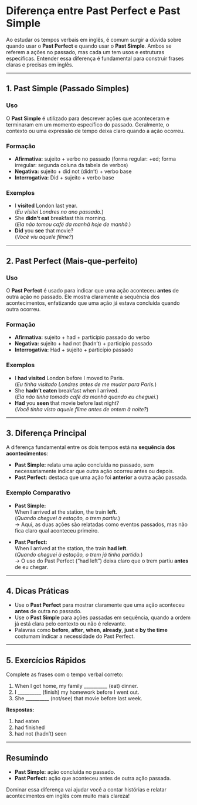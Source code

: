 
# Diferença entre Past Perfect e Past Simple

Ao estudar os tempos verbais em inglês, é comum surgir a dúvida sobre quando usar o **Past Perfect** e quando usar o **Past Simple**. Ambos se referem a ações no passado, mas cada um tem usos e estruturas específicas. Entender essa diferença é fundamental para construir frases claras e precisas em inglês.

---

## 1. Past Simple (Passado Simples)

### **Uso**
O **Past Simple** é utilizado para descrever ações que aconteceram e terminaram em um momento específico do passado. Geralmente, o contexto ou uma expressão de tempo deixa claro quando a ação ocorreu.

### **Formação**
- **Afirmativa:** sujeito + verbo no passado (forma regular: +ed; forma irregular: segunda coluna da tabela de verbos)
- **Negativa:** sujeito + did not (didn’t) + verbo base
- **Interrogativa:** Did + sujeito + verbo base

### **Exemplos**
- I **visited** London last year.  
  (*Eu visitei Londres no ano passado.*)
- She **didn’t eat** breakfast this morning.  
  (*Ela não tomou café da manhã hoje de manhã.*)
- **Did** you **see** that movie?  
  (*Você viu aquele filme?*)

---

## 2. Past Perfect (Mais-que-perfeito)

### **Uso**
O **Past Perfect** é usado para indicar que uma ação aconteceu **antes** de outra ação no passado. Ele mostra claramente a sequência dos acontecimentos, enfatizando que uma ação já estava concluída quando outra ocorreu.

### **Formação**
- **Afirmativa:** sujeito + had + particípio passado do verbo
- **Negativa:** sujeito + had not (hadn’t) + particípio passado
- **Interrogativa:** Had + sujeito + particípio passado

### **Exemplos**
- I **had visited** London before I moved to Paris.  
  (*Eu tinha visitado Londres antes de me mudar para Paris.*)
- She **hadn’t eaten** breakfast when I arrived.  
  (*Ela não tinha tomado café da manhã quando eu cheguei.*)
- **Had** you **seen** that movie before last night?  
  (*Você tinha visto aquele filme antes de ontem à noite?*)

---

## 3. Diferença Principal

A diferença fundamental entre os dois tempos está na **sequência dos acontecimentos**:

- **Past Simple:** relata uma ação concluída no passado, sem necessariamente indicar que outra ação ocorreu antes ou depois.
- **Past Perfect:** destaca que uma ação foi **anterior** a outra ação passada.

### **Exemplo Comparativo**

- **Past Simple:**  
  When I arrived at the station, the train **left**.  
  (*Quando cheguei à estação, o trem partiu.*)  
  → Aqui, as duas ações são relatadas como eventos passados, mas não fica claro qual aconteceu primeiro.

- **Past Perfect:**  
  When I arrived at the station, the train **had left**.  
  (*Quando cheguei à estação, o trem já tinha partido.*)  
  → O uso do Past Perfect (“had left”) deixa claro que o trem partiu **antes** de eu chegar.

---

## 4. Dicas Práticas

- Use o **Past Perfect** para mostrar claramente que uma ação aconteceu **antes** de outra no passado.
- Use o **Past Simple** para ações passadas em sequência, quando a ordem já está clara pelo contexto ou não é relevante.
- Palavras como **before**, **after**, **when**, **already**, **just** e **by the time** costumam indicar a necessidade do Past Perfect.

---

## 5. Exercícios Rápidos

Complete as frases com o tempo verbal correto:

1. When I got home, my family __________ (eat) dinner.  
2. I __________ (finish) my homework before I went out.  
3. She __________ (not/see) that movie before last week.

**Respostas:**
1. had eaten
2. had finished
3. had not (hadn’t) seen

---

## Resumindo

- **Past Simple:** ação concluída no passado.
- **Past Perfect:** ação que aconteceu antes de outra ação passada.

Dominar essa diferença vai ajudar você a contar histórias e relatar acontecimentos em inglês com muito mais clareza!
```
